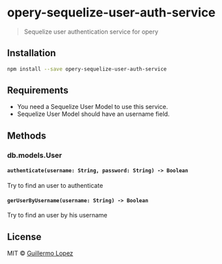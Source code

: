 # opery-sequelize-user-auth-service

> Sequelize user authentication service for opery


## Installation

```bash
npm install --save opery-sequelize-user-auth-service
```

## Requirements

- You need a Sequelize User Model to use this service.
- Sequelize User Model should have an username field.


## Methods

### db.models.User

#### `authenticate(username: String, password: String) -> Boolean`
Try to find an user to authenticate

#### `gerUserByUsername(username: String) -> Boolean`
Try to find an user by his username

## License

MIT © [Guillermo Lopez](http://www.guillermolopez.net)